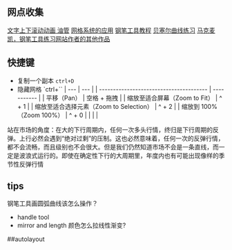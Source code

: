 ## 网点收集 
[文字上下滚动动画 油管](https://www.youtube.com/watch?v=TFWoG0062jU)
[网格系统的应用](https://www.bilibili.com/video/BV1Cw411Y7Yg/?spm_id_from=333.999.0.0)
[钢笔工具教程](https://www.youtube.com/watch?v=wUXa6ZPG6Lw)
[贝塞尔曲线练习](https://bezier.method.ac/)
[马克麦凯，钢笔工具练习网站作者的其他作品](https://method.ac/)
## 快捷键
* 复制一个副本 `ctrl+D`
* 隐藏网格 `ctrl+``
| ---                                     | ---         |
| --------------------------------------- | ----------- |
| 平移（Pan）                             | 空格 + 拖拽 |
| 缩放至适合屏幕（Zoom to Fit）           | ^ + 1       |
| 缩放至适合选择元素（Zoom to Selection） | ^ + 2       |
| 缩放到 100%（Zoom 100%）                | ^ + 0       |
|                                         |             |


站在市场的角度：在大的下行周期内，任何一次多头行情，终归是下行周期的反弹。上行必然会遇到“绝对过剩”的压制。这也必然意味着，任何一次的反弹行情，都不会流畅，而且级别也不会很大。但是我们仍然知道市场不会是一条直线，而一定是波浪式运行的。即使在确定性下行的大周期里，年度内也有可能出现像样的季节性反弹行情



## tips
钢笔工具画圆弧曲线该怎么操作？
- handle tool
- mirror and length
颜色怎么拉线性渐变?

##autolayout
